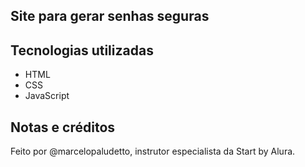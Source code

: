 ## Site para gerar senhas seguras


## Tecnologias utilizadas
- HTML
- CSS
- JavaScript


## Notas e créditos
Feito por @marcelopaludetto, instrutor especialista da Start by Alura.

